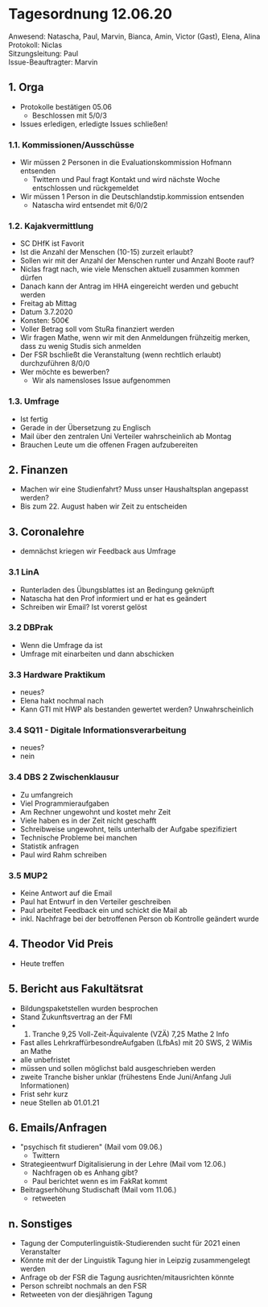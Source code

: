 ---
---


# Tagesordnung 12.06.20

Anwesend: Natascha, Paul, Marvin, Bianca, Amin, Victor (Gast), Elena, Alina  
Protokoll: Niclas  
Sitzungsleitung: Paul  
Issue-Beauftragter: Marvin  

## 1. Orga
  * Protokolle bestätigen 05.06
    * Beschlossen mit 5/0/3
  * Issues erledigen, erledigte Issues schließen!

### 1.1. Kommissionen/Ausschüsse
  * Wir müssen 2 Personen in die Evaluationskommission Hofmann entsenden
    * Twittern und Paul fragt Kontakt und wird nächste Woche entschlossen und rückgemeldet
  * Wir müssen 1 Person in die Deutschlandstip.kommission entsenden
    * Natascha wird entsendet mit 6/0/2

### 1.2. Kajakvermittlung
  * SC DHfK ist Favorit
  * Ist die Anzahl der Menschen (10-15) zurzeit erlaubt?
  * Sollen wir mit der Anzahl der Menschen runter und Anzahl Boote rauf?
  * Niclas fragt nach, wie viele Menschen aktuell zusammen kommen dürfen
  * Danach kann der Antrag im HHA eingereicht werden und gebucht werden
  * Freitag ab Mittag
  * Datum 3.7.2020
  * Konsten: 500€
  * Voller Betrag soll vom StuRa finanziert werden
  * Wir fragen Mathe, wenn wir mit den Anmeldungen frühzeitig merken, dass zu wenig Studis sich anmelden
  * Der FSR bschließt die Veranstaltung (wenn rechtlich erlaubt) durchzuführen 8/0/0
  * Wer möchte es bewerben?
    * Wir als namensloses Issue aufgenommen

### 1.3. Umfrage 
  * Ist fertig
  * Gerade in der Übersetzung zu Englisch
  * Mail über den zentralen Uni Verteiler wahrscheinlich ab Montag
  * Brauchen Leute um die offenen Fragen aufzubereiten

## 2. Finanzen 
  * Machen wir eine Studienfahrt? Muss unser Haushaltsplan angepasst werden?
  * Bis zum 22. August haben wir Zeit zu entscheiden

## 3. Coronalehre
  * demnächst kriegen wir Feedback aus Umfrage

### 3.1 LinA
  * Runterladen des Übungsblattes ist an Bedingung geknüpft
  * Natascha hat den Prof informiert und er hat es geändert
  * Schreiben wir Email? Ist vorerst gelöst

### 3.2 DBPrak
  * Wenn die Umfrage da ist
  * Umfrage mit einarbeiten und dann abschicken

### 3.3 Hardware Praktikum
  * neues?
  * Elena hakt nochmal nach
  * Kann GTI mit HWP als bestanden gewertet werden? Unwahrscheinlich


### 3.4 SQ11 - Digitale Informationsverarbeitung
  * neues?
  * nein

### 3.4 DBS 2 Zwischenklausur
  * Zu umfangreich
  * Viel Programmieraufgaben
  * Am Rechner ungewohnt und kostet mehr Zeit
  * Viele haben es in der Zeit nicht geschafft
  * Schreibweise ungewohnt, teils unterhalb der Aufgabe spezifiziert
  * Technische Probleme bei manchen
  * Statistik anfragen
  * Paul wird Rahm schreiben

### 3.5 MUP2
  * Keine Antwort auf die Email
  * Paul hat Entwurf in den Verteiler geschreiben
  * Paul arbeitet Feedback ein und schickt die Mail ab
  * inkl. Nachfrage bei der betroffenen Person ob Kontrolle geändert wurde

## 4. Theodor Vid Preis
  * Heute treffen

## 5. Bericht aus Fakultätsrat
  * Bildungspaketstellen wurden besprochen
  * Stand Zukunftsvertrag an der FMI
  * 1. Tranche 9,25 Voll-Zeit-Äquivalente (VZÄ) 7,25 Mathe 2 Info
  * Fast alles LehrkraffürbesondreAufgaben (LfbAs) mit 20 SWS, 2 WiMis an Mathe
  * alle unbefristet
  * müssen und sollen möglichst bald ausgeschrieben werden
  * zweite Tranche bisher unklar (frühestens Ende Juni/Anfang Juli Informationen)
  * Frist sehr kurz
  * neue Stellen ab 01.01.21

## 6. Emails/Anfragen
  * "psychisch fit studieren" (Mail vom 09.06.)
    * Twittern
  * Strategieentwurf Digitalisierung in der Lehre (Mail vom 12.06.)
    * Nachfragen ob es Anhang gibt?
    * Paul berichtet wenn es im FakRat kommt
  * Beitragserhöhung Studischaft (Mail vom 11.06.)
    * retweeten

## n. Sonstiges
* Tagung der Computerlinguistik-Studierenden sucht für 2021 einen Veranstalter
* Könnte mit der der Linguistik Tagung hier in Leipzig zusammengelegt werden
* Anfrage ob der FSR die Tagung ausrichten/mitausrichten könnte
* Person schreibt nochmals an den FSR 
* Retweeten von der diesjährigen Tagung 